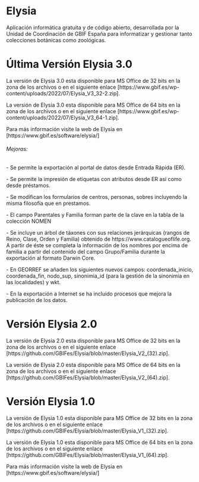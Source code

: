 # Elysia
Aplicación informática gratuita y de código abierto, desarrollada por la Unidad de Coordinación de GBIF España para informatizar y gestionar tanto colecciones botánicas como zoológicas.
# Última Versión Elysia 3.0
<p>La versión de Elysia 3.0 esta disponible para MS Office de 32 bits en la zona de los archivos o en el siguiente enlace 
[https://www.gbif.es/wp-content/uploads/2022/07/Elysia_V3_32-2.zip].</p>
<p>La versión de Elysia 3.0 esta disponible para MS Office de 64 bits en la zona de los archivos o en el siguiente enlace 
[https://www.gbif.es/wp-content/uploads/2022/07/Elysia_V3_64-1.zip].</p>
<p>Para más información visite la web de Elysia en [https://www.gbif.es/software/elysia/]</p>
<h6>Mejoras:</h6>
<p>- Se permite la exportación al portal de datos desde Entrada Rápida (ER).</p>
<p>- Se permite la impresión de etiquetas con atributos desde ER así como desde préstamos.</p>
<p>- Se modifican los formularios de centros, personas, sobres incluyendo la misma filosofía que en prestamos.</p>
<p>- El campo Parentales y Familia forman parte de la clave en la tabla de la colección NOMEN</p>
<p>- Se incluye un árbol de táxones con sus relaciones jerárquicas (rangos de Reino, Clase, Orden y Familia) obtenido de https://www.catalogueoflife.org. A partir de éste se completa la información de los nombres por encima de familia a partir del contenido del campo Grupo/Familia durante la exportación al formato Darwin Core.</p>
<p>- En GEORREF se añaden los siguientes nuevos campos: coordenada_inicio, coordenada_fin, nodo_sup, sinonimia_id (para la gestión de la sinonimia en las localidades) y wkt. </p>
<p>- En la exportación a Internet se ha incluido procesos que mejora la publicación de los datos.</p>

# Versión Elysia 2.0
<p>La versión de Elysia 2.0 esta disponible para MS Office de 32 bits en la zona de los archivos o en el siguiente enlace [https://github.com/GBIFes/Elysia/blob/master/Elysia_V2_(32).zip].</p>
<p>La versión de Elysia 2.0 esta disponible para MS Office de 64 bits en la zona de los archivos o en el siguiente enlace [https://github.com/GBIFes/Elysia/blob/master/Elysia_V2_(64).zip].</p>

# Versión Elysia 1.0
<p>La versión de Elysia 1.0 esta disponible para MS Office de 32 bits en la zona de los archivos o en el siguiente enlace [https://github.com/GBIFes/Elysia/blob/master/Elysia_V1_(32).zip].</p>
<p>La versión de Elysia 1.0 esta disponible para MS Office de 64 bits en la zona de los archivos o en el siguiente enlace [https://github.com/GBIFes/Elysia/blob/master/Elysia_V1_(64).zip].</p>
<p>Para más información visite la web de Elysia en [https://www.gbif.es/software/elysia/]</p>

